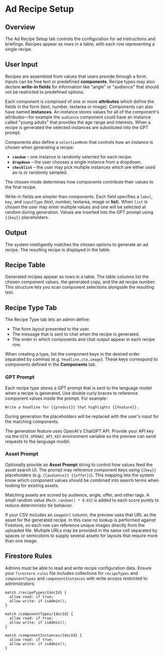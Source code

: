 # Ad Recipe Setup

## Overview
The Ad Recipe Setup tab controls the configuration for ad instructions and briefings. Recipes appear as rows in a table, with each row representing a single recipe.

## User Input
Recipes are assembled from values that users provide through a form. Inputs can be free text or predefined **components**. Recipe types may also declare **write-in fields** for information like "angle" or "audience" that should not be restricted to predefined options.

Each component is comprised of one or more **attributes** which define the fields in the form (text, number, textarea or image). Components can also have named **instances**. An instance stores values for all of the component's attributes—for example the `audience` component could have an instance called "young adults" that provides the age range and interests. When a recipe is generated the selected instances are substituted into the GPT prompt.

Components also define a `selectionMode` that controls how an instance is chosen when generating a recipe:

- **`random`** – one instance is randomly selected for each recipe.
- **`dropdown`** – the user chooses a single instance from a dropdown.
- **`checklist`** – the user may pick multiple instances which are either used as-is or randomly sampled.

The chosen mode determines how components contribute their values to the final recipe.

Write-in fields are simpler than components. Each field specifies a `label`, `key`, and `inputType` (text, number, textarea, image or **list**). When `list` is chosen the user may enter multiple values and one will be selected at random during generation. Values are inserted into the GPT prompt using `{{key}}` placeholders.

## Output
The system intelligently matches the chosen options to generate an ad recipe. The resulting recipe is displayed in the table.

## Recipe Table
Generated recipes appear as rows in a table. The table columns list the chosen component values, the generated copy, and the ad recipe number. This structure lets you scan component selections alongside the resulting text.

## Recipe Type Tab
The Recipe Type tab lets an admin define:
- The form layout presented to the user.
- The message that is sent to chat when the recipe is generated.
- The order in which components and chat output appear in each recipe row.

When creating a type, list the component keys in the desired order separated by
commas (e.g. `headline,cta,image`). These keys correspond to components defined
in the **Components** tab.

### GPT Prompt

Each recipe type stores a GPT prompt that is sent to the language model when a
recipe is generated. Use double curly braces to reference component values
inside the prompt. For example:

```
Write a headline for {{product}} that highlights {{feature}}.
```

During generation the placeholders will be replaced with the user's input for
the matching components.

The generation feature uses OpenAI's ChatGPT API. Provide your API key via the
`VITE_OPENAI_API_KEY` environment variable so the preview can send requests to
the language model.

### Asset Prompt

Optionally provide an **Asset Prompt** string to control how values feed the
asset search UI. The prompt may reference component keys using `{{key}}`
placeholders (e.g. `{{audience}} {{offer}}`). This mapping lets the system know
which component values should be combined into search terms when looking for
existing assets.

Matching assets are scored by audience, angle, offer, and other tags. A small
random value (`Math.random() * 0.01`) is added to each score purely to reduce
deterministic tie behavior.

If your CSV includes an `imageUrl` column, the preview uses that URL as the
asset for the generated recipe. In this case no lookup is performed against
Firestore, so each row can reference unique images directly from the uploaded
file. Multiple URLs may be provided in the same cell separated by spaces or
semicolons to supply several assets for layouts that require more than one
image.

## Firestore Rules

Admins must be able to read and write recipe configuration data. Ensure your
`firestore.rules` file includes collections for `recipeTypes` and
`componentTypes` and `componentInstances` with write access restricted to administrators:

```
match /recipeTypes/{docId} {
  allow read: if true;
  allow write: if isAdmin();
}

match /componentTypes/{docId} {
  allow read: if true;
  allow write: if isAdmin();
}

match /componentInstances/{docId} {
  allow read: if true;
  allow write: if isAdmin();
}
```
